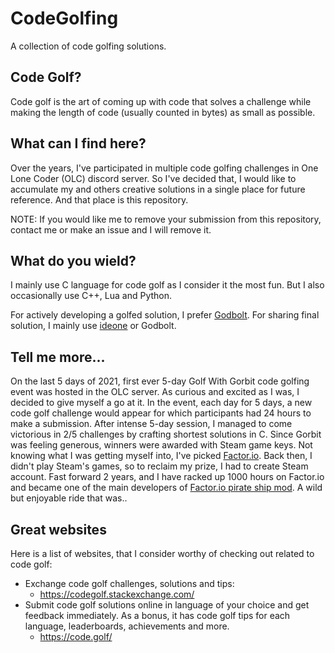 # CodeGolfing
A collection of code golfing solutions.

## Code Golf?
Code golf is the art of coming up with code that solves a challenge while making the length of code (usually counted in bytes) as small as possible.

## What can I find here?
Over the years, I've participated in multiple code golfing challenges in One Lone Coder (OLC) discord server. So I've decided that, I would like to accumulate my and others creative solutions in a single place for future reference. And that place is this repository.

NOTE: If you would like me to remove your submission from this repository, contact me or make an issue and I will remove it.

## What do you wield?
I mainly use C language for code golf as I consider it the most fun. But I also occasionally use C++, Lua and Python.

For actively developing a golfed solution, I prefer [Godbolt](https://godbolt.org/). For sharing final solution, I mainly use [ideone](https://ideone.com/) or Godbolt.

## Tell me more...
On the last 5 days of 2021, first ever 5-day Golf With Gorbit code golfing event was hosted in the OLC server. As curious and excited as I was, I decided to give myself a go at it. In the event, each day for 5 days, a new code golf challenge would appear for which participants had 24 hours to make a submission. After intense 5-day session, I managed to come victorious in 2/5 challenges by crafting shortest solutions in C. Since Gorbit was feeling generous, winners were awarded with Steam game keys. Not knowing what I was getting myself into, I've picked [Factor.io](https://www.factorio.com/). Back then, I didn't play Steam's games, so to reclaim my prize, I had to create Steam account. Fast forward 2 years, and I have racked up 1000 hours on Factor.io and became one of the main developers of [Factor.io pirate ship mod](https://github.com/ComfyFactory/ComfyFactorio). A wild but enjoyable ride that was..

## Great websites
Here is a list of websites, that I consider worthy of checking out related to code golf:
- Exchange code golf challenges, solutions and tips:
    - https://codegolf.stackexchange.com/
- Submit code golf solutions online in language of your choice and get feedback immediately. As a bonus, it has code golf tips for each language, leaderboards, achievements and more.
    - https://code.golf/